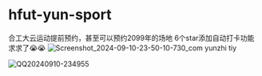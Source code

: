 # hfut-yun-sport
合工大云运动提前预约，甚至可以预约2099年的场地
6个star添加自动打卡功能求求了😭😭
![Screenshot_2024-09-10-23-50-10-730_com yunzhi tiy](https://github.com/user-attachments/assets/8a432441-3260-413b-927b-c453b4302f95)

![QQ20240910-234955](https://github.com/user-attachments/assets/26cc1aea-81e6-44af-a74b-4ef2d6ce25ad)
